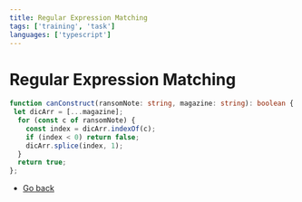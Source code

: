 ```yaml
---
title: Regular Expression Matching
tags: ['training', 'task']
languages: ['typescript']
---
```

# Regular Expression Matching

```typescript
function canConstruct(ransomNote: string, magazine: string): boolean {
 let dicArr = [...magazine];
  for (const c of ransomNote) {
    const index = dicArr.indexOf(c);
    if (index < 0) return false;
    dicArr.splice(index, 1);
  }
  return true;
};
```
* [Go back](../readme.md)
